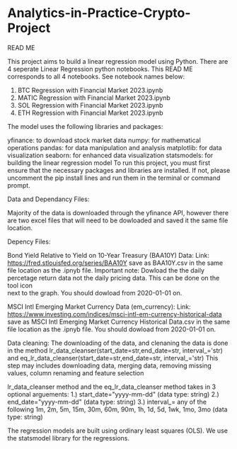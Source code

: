 # Analytics-in-Practice-Crypto-Project

READ ME

This project aims to build a linear regression model using Python. There are 4 seperate Linear Regression python notebooks. 
This READ ME corresponds to all 4 notebooks. See notebook names below:
1. BTC Regression with Financial Market 2023.ipynb
2. MATIC Regression with Financial Market 2023.ipynb
3. SOL Regression with Financial Market 2023.ipynb
4. ETH Regression with Financial Market 2023.ipynb

The model uses the following libraries and packages:

yfinance: to download stock market data
numpy: for mathematical operations
pandas: for data manipulation and analysis
matplotlib: for data visualization
seaborn: for enhanced data visualization
statsmodels: for building the linear regression model
To run this project, you must first ensure that the necessary packages and libraries are installed. If not, please uncomment the pip install lines and run them in the terminal or command prompt.


Data and Dependancy Files:

Majority of the data is downloaded through the yfinance API, however there are two excel files that will need to be dowloaded and saved it the same file location. 

Depency Files: 

Bond Yield Relative to Yield on 10-Year Treasury (BAA10Y) Data: 
    Link: https://fred.stlouisfed.org/series/BAA10Y save as BAA10Y.csv in the same file location as the .ipnyb file. 
    Important note: Dowload the the daily percetage return data not the daily pricing data. This can be done on the tool icon   
    next to the graph. You should dowload from 2020-01-01 on.
    
MSCI Intl Emerging Market Currency Data (em_currency): 
    Link: https://www.investing.com/indices/msci-intl-em-currency-historical-data save as MSCI Intl Emerging Market Currency 
    Historical Data.csv in the same file location as the .ipnyb file. You should dowload from 2020-01-01 on.
    

Data cleaning:
The downloading of the data, and clenaning the data is done in the method lr_data_cleanser(start_date=str,end_date=str, interval_='str) and eq_lr_data_cleanser(start_date=str,end_date=str, interval_='str) This step may includes downloading data, merging data, removing missing values, column renaming and feature selection

lr_data_cleanser method and the eq_lr_data_cleanser method takes in 3 optional arguements:
1.) start_date="yyyy-mm-dd" (data type: string)
2.) end_date="yyyy-mm-dd" (data type: string)
3.) interval_= any of the following 1m, 2m, 5m, 15m, 30m, 60m, 90m, 1h, 1d, 5d, 1wk, 1mo, 3mo (data type: string)

The regression models are built using ordinary least squares (OLS). We use the statsmodel library for the regressions.

